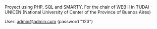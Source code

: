 Proyect using PHP, SQL and SMARTY. For the chair of WEB II in TUDAI - UNICEN (National University of Center of the Province of Buenos Aires)

User: admin@admin.com (password "123")
